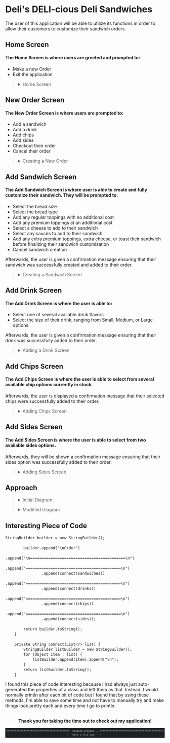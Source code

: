 # Deli's DELI-cious Deli Sandwiches
The user of this application will be able to utilize its functions in order to allow their customers to customize their sandwich orders.

## Home Screen

#### The Home Screen is where users are greeted and prompted to:
- Make a new Order
- Exit the application

><details>
><summary> Home Screen </summary>
>
> ![HomeScreen](https://github.com/alyu15/CapstoneTwo_Deli/blob/3fd37416b884ff9e8553ad2834f7a82a421c6775/Images/HomeScreen.PNG)
></details>

## New Order Screen

#### The New Order Screen is where users are prompted to:

- Add a sandwich
- Add a drink
- Add chips
- Add sides
- Checkout their order
- Cancel their order

><details>
><summary> Creating a New Order </summary>
>
>![NewOrder](https://github.com/alyu15/CapstoneTwo_Deli/blob/3fd37416b884ff9e8553ad2834f7a82a421c6775/Images/NewOrderScreen.PNG)
></details>

## Add Sandwich Screen

#### The Add Sandwich Screen is where user is able to create and fully customize their sandwich. They will be prompted to:
- Select the bread size
- Select the bread type
- Add any regular toppings with no additional cost
- Add any premium toppings at an additional cost
- Select a cheese to add to their sandwich
- Select any sauces to add to their sandwich
- Add any extra premium toppings, extra cheese, or toast their sandwich before finalizing their sandwich customization
- Cancel sandwich creation

Afterwards, the user is given a confirmation message ensuring that their sandwich was successfully created and added to their order.

><details>
><summary> Creating a Sandwich Screen </summary>
>
>![SandwichScreen](https://github.com/alyu15/CapstoneTwo_Deli/blob/3fd37416b884ff9e8553ad2834f7a82a421c6775/Images/SandwichScreen.PNG)
></details>


## Add Drink Screen

#### The Add Drink Screen is where the user is able to:
- Select one of several available drink flavors
- Select the size of their drink, ranging from Small, Medium, or Large options

Afterwards, the user is given a confirmation message ensuring that their drink was successfully added to their order.

><details>
><summary> Adding a Drink Screen </summary>
>
>![DrinkScreen](https://github.com/alyu15/CapstoneTwo_Deli/blob/3fd37416b884ff9e8553ad2834f7a82a421c6775/Images/DrinkScreen.PNG)
></details>

## Add Chips Screen

#### The Add Chips Screen is where the user is able to select from several available chip options currently in stock.

Afterwards, the user is displayed a confirmation message that their selected chips were successfully added to their order.

><details>
><summary> Adding Chips Screen </summary>
>
>![ChipsScreen](https://github.com/alyu15/CapstoneTwo_Deli/blob/3fd37416b884ff9e8553ad2834f7a82a421c6775/Images/ChipsScreen.PNG)
></details>

## Add Sides Screen

#### The Add Sides Screen is where the user is able to select from two available sides options.

Afterwards, they will be shown a confirmation message ensuring that their sides option was successfully added to their order.

><details>
><summary> Adding Sides Screen </summary>
>
>![SidesScreen](https://github.com/alyu15/CapstoneTwo_Deli/blob/3fd37416b884ff9e8553ad2834f7a82a421c6775/Images/SidesScreen.PNG)
></details>

## Approach

><details>
><summary> Initial Diagram </summary>
>
>![OrigDiagram](https://github.com/alyu15/CapstoneTwo_Deli/blob/3fd37416b884ff9e8553ad2834f7a82a421c6775/Images/OrigDiagram.PNG)
></details>

><details>
><summary> Modified Diagram </summary>
>
>![NewDiagram](https://github.com/alyu15/CapstoneTwo_Deli/blob/3fd37416b884ff9e8553ad2834f7a82a421c6775/Images/NewDiagram.PNG)
></details>

## Interesting Piece of Code

```
StringBuilder builder = new StringBuilder();

        builder.append("\nOrder")
                .append("\n==========================================\n")
                .append("==========================================\n")
                .append(connect(sandwiches))
                .append("==========================================\n")
                .append(connect(drinks))
                .append("==========================================\n")
                .append(connect(chips))
                .append("==========================================\n")
                .append(connect(sides));

        return builder.toString();
    }

    private String connect(List<?> list) {
        StringBuilder listBuilder = new StringBuilder();
        for (Object item : list) {
            listBuilder.append(item).append("\n");
        }
        return listBuilder.toString();
    }
```
I found this piece of code interesting because I had always just auto-generated the properties of a class and left them as that.
Instead, I would normally println after each bit of code but I found that by using these methods, I'm able to save some time and not
have to manually try and make things look pretty each and every time I go to println.

<br>
<div align="center">
<b>Thank you for taking the time out to check out my application!</b>

![Closing](https://github.com/alyu15/WorkshopFive_CarDealershipPart2/blob/7f801e60c66e603f04c420eab3f73f97b2115b9f/Images/Closing.PNG)  
</div>


